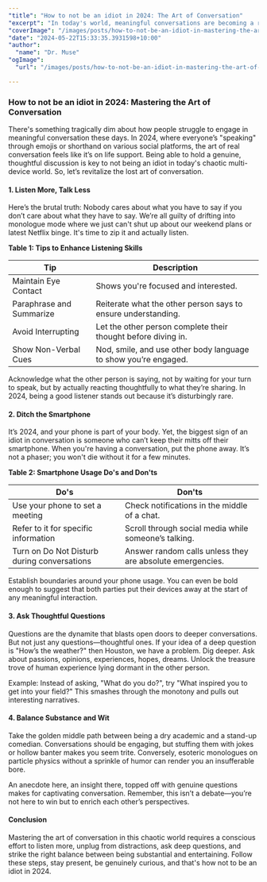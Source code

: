 ```yaml
---
"title": "How to not be an idiot in 2024: The Art of Conversation"
"excerpt": "In today's world, meaningful conversations are becoming a rarity. Learn how not to be an idiot by mastering the art of conversation in 2024."
"coverImage": "/images/posts/how-to-not-be-an-idiot-in-mastering-the-art-of-conversation.png"
"date": "2024-05-22T15:33:35.3931598+10:00"
"author":
  "name": "Dr. Muse"
"ogImage":
  "url": "/images/posts/how-to-not-be-an-idiot-in-mastering-the-art-of-conversation.png"

---
```


### How to not be an idiot in 2024: Mastering the Art of Conversation

There's something tragically dim about how people struggle to engage in meaningful conversation these days. In 2024, where everyone’s "speaking" through emojis or shorthand on various social platforms, the art of real conversation feels like it’s on life support. Being able to hold a genuine, thoughtful discussion is key to not being an idiot in today's chaotic multi-device world. So, let’s revitalize the lost art of conversation.

#### 1. **Listen More, Talk Less**

Here’s the brutal truth: Nobody cares about what you have to say if you don’t care about what they have to say. We’re all guilty of drifting into monologue mode where we just can't shut up about our weekend plans or latest Netflix binge. It's time to zip it and actually listen. 

**Table 1: Tips to Enhance Listening Skills**

| Tip                              | Description                                                                                   |
|----------------------------------|-----------------------------------------------------------------------------------------------|
| Maintain Eye Contact             | Shows you're focused and interested.                                                          |
| Paraphrase and Summarize         | Reiterate what the other person says to ensure understanding.                                 |
| Avoid Interrupting               | Let the other person complete their thought before diving in.                                 |
| Show Non-Verbal Cues             | Nod, smile, and use other body language to show you’re engaged.                               |

Acknowledge what the other person is saying, not by waiting for your turn to speak, but by actually reacting thoughtfully to what they’re sharing. In 2024, being a good listener stands out because it’s disturbingly rare.

#### 2. **Ditch the Smartphone**

It’s 2024, and your phone is part of your body. Yet, the biggest sign of an idiot in conversation is someone who can’t keep their mitts off their smartphone. When you're having a conversation, put the phone away. It’s not a phaser; you won't die without it for a few minutes.

**Table 2: Smartphone Usage Do's and Don'ts**

| Do's                               | Don'ts                                                                                       |
|------------------------------------|----------------------------------------------------------------------------------------------|
| Use your phone to set a meeting    | Check notifications in the middle of a chat.                                                 |
| Refer to it for specific information | Scroll through social media while someone’s talking.                                         |
| Turn on Do Not Disturb during conversations | Answer random calls unless they are absolute emergencies.                                    |

Establish boundaries around your phone usage. You can even be bold enough to suggest that both parties put their devices away at the start of any meaningful interaction. 

#### 3. **Ask Thoughtful Questions**

Questions are the dynamite that blasts open doors to deeper conversations. But not just any questions—thoughtful ones. If your idea of a deep question is "How’s the weather?" then Houston, we have a problem. Dig deeper. Ask about passions, opinions, experiences, hopes, dreams. Unlock the treasure trove of human experience lying dormant in the other person.

Example: Instead of asking, "What do you do?", try "What inspired you to get into your field?" This smashes through the monotony and pulls out interesting narratives.

#### 4. **Balance Substance and Wit**

Take the golden middle path between being a dry academic and a stand-up comedian. Conversations should be engaging, but stuffing them with jokes or hollow banter makes you seem trite. Conversely, esoteric monologues on particle physics without a sprinkle of humor can render you an insufferable bore.

An anecdote here, an insight there, topped off with genuine questions makes for captivating conversation. Remember, this isn’t a debate—you’re not here to win but to enrich each other’s perspectives.

#### Conclusion

Mastering the art of conversation in this chaotic world requires a conscious effort to listen more, unplug from distractions, ask deep questions, and strike the right balance between being substantial and entertaining. Follow these steps, stay present, be genuinely curious, and that's how not to be an idiot in 2024.
